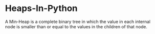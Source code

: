# Heaps-In-Python
A Min-Heap is a complete binary tree in which the value in each internal node is smaller than or equal to the values in the children of that node.
